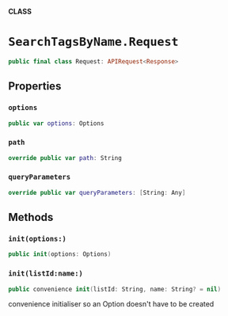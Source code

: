 **CLASS**

# `SearchTagsByName.Request`

```swift
public final class Request: APIRequest<Response>
```

## Properties
### `options`

```swift
public var options: Options
```

### `path`

```swift
override public var path: String
```

### `queryParameters`

```swift
override public var queryParameters: [String: Any]
```

## Methods
### `init(options:)`

```swift
public init(options: Options)
```

### `init(listId:name:)`

```swift
public convenience init(listId: String, name: String? = nil)
```

convenience initialiser so an Option doesn't have to be created
